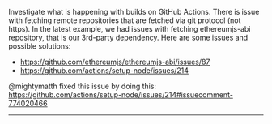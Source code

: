 Investigate what is happening with builds on GitHub Actions. There is issue with fetching remote repositories that are fetched via git protocol (not https). In the latest example, we had issues with fetching ethereumjs-abi repository, that is our 3rd-party dependency. 
Here are some issues and possible solutions:
* https://github.com/ethereumjs/ethereumjs-abi/issues/87
* https://github.com/actions/setup-node/issues/214

@mightymatth fixed this issue by doing this:
https://github.com/actions/setup-node/issues/214#issuecomment-774020466

---
